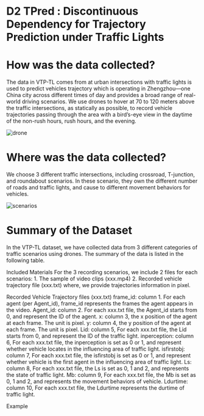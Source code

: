 # D2 TPred : Discontinuous Dependency for Trajectory Prediction under Traffic Lights
# How was the data collected?
The data in VTP-TL comes from at urban intersections with traffic lights is used to predict vehicles trajectory which is operating in Zhengzhou—one China city across different times of day and provides a broad range of real-world driving scenarios. We use drones to hover at 70 to 120 meters above the traffic intersections, as statically as possible, to record vehicle trajectories passing through the area with a bird’s-eye view in the daytime of the non-rush hours, rush hours, and the evening.

![drone](https://github.com/VTP-TL/Discontinuous-Dependency-for-Trajectory-Prediction-under-Traffic-Lights/blob/main/github1.png)


# Where was the data collected?
We choose 3 different traffic intersections, including crossroad, T-junction, and roundabout scenarios. In these scenario, they own the different number of roads and traffic lights, and cause to different movement behaviors for vehicles.

![scenarios](https://github.com/VTP-TL/Discontinuous-Dependency-for-Trajectory-Prediction-under-Traffic-Lights/blob/main/github2.png)

# Summary of the Dataset
In the VTP-TL dataset, we have collected data from 3 different categories of traffic scenarios using drones. The summary of the data is listed in the following table. 

Included Materials
For the 3 recording scenarios, we include 2 files for each scenarios:  1. The sample of video clips (xxx.mp4) 
2. Recorded vehicle trajectory file (xxx.txt)  where, we provide trajectories information in pixel.

Recorded Vehicle Trajectory files (xxx.txt)
frame_id: column 1. For each agent (per Agent_id), frame_id represents the frames the agent appears in the video.
Agent_id: column 2. For each xxx.txt file, the Agent_id starts from 0, and represent the ID of the agent.
x: column 3, the x position of the agent at each frame. The unit is pixel.
y: column 4, the y position of the agent at each frame. The unit is pixel.
Lid: column 5, For each xxx.txt file, the Lid starts from 0, and represent the ID of the traffic light.
inperception: column 6, For each xxx.txt file, the inperception is set as 0 or 1, and represent whether vehicle locates in the influencing area of traffic light. 
isfirstobj: column 7, For each xxx.txt file, the isfirstobj is set as 0 or 1, and represent whether vehicle is the first agent in the influencing area of traffic light. 
Ls: column 8, For each xxx.txt file, the Ls is set as 0, 1 and 2, and represents the state of traffic light. 
Mb: column 9, For each xxx.txt file, the Mb is set as 0, 1 and 2, and represents the movement behaviors of vehicle. 
Ldurtime: column 10, For each xxx.txt file, the Ldurtime represents the durtime of traffic light. 

Example


